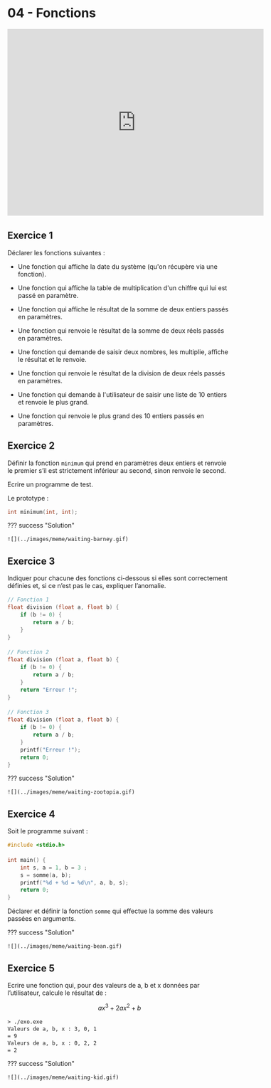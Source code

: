 # 04 - Fonctions

<iframe src="https://slides.com/redmo53/organiser-son-code/embed?style=light&byline=hidden&share=hidden" width="576" height="420" title="Organiser son code #1" scrolling="no" frameborder="0" webkitallowfullscreen mozallowfullscreen allowfullscreen></iframe>

## Exercice 1

Déclarer les fonctions suivantes :

+ Une fonction qui affiche la date du système (qu'on récupère via une fonction).

+ Une fonction qui affiche la table de multiplication d'un chiffre qui lui est passé en paramètre.

+ Une fonction qui affiche le résultat de la somme de deux entiers passés en paramètres.

+ Une fonction qui renvoie le résultat de la somme de deux réels passés en paramètres.

+ Une fonction qui demande de saisir deux nombres, les multiplie, affiche le résultat et le renvoie.

+ Une fonction qui renvoie le résultat de la division de deux réels passés en paramètres.

+ Une fonction qui demande à l'utilisateur de saisir une liste de 10 entiers et renvoie le plus grand.

+ Une fonction qui renvoie le plus grand des 10 entiers passés en paramètres.

## Exercice 2

Définir la fonction `minimum` qui prend en paramètres deux entiers et renvoie le premier s’il est strictement inférieur au second, sinon renvoie le second.

Ecrire un programme de test.

Le prototype :

```c
int minimum(int, int);
```

??? success "Solution"

    ![](../images/meme/waiting-barney.gif)

## Exercice 3

Indiquer pour chacune des fonctions ci-dessous si elles sont correctement définies et, si ce n’est pas le cas, expliquer l’anomalie.

```c
// Fonction 1
float division (float a, float b) {
    if (b != 0) {
        return a / b;
    }
}

// Fonction 2
float division (float a, float b) {
    if (b != 0) {
        return a / b;
    }
    return "Erreur !";
}

// Fonction 3
float division (float a, float b) {
    if (b != 0) {
        return a / b;
    }
    printf("Erreur !");
    return 0;
}

```

??? success "Solution"

    ![](../images/meme/waiting-zootopia.gif)

## Exercice 4

Soit le programme suivant :

```c
#include <stdio.h>

int main() {
    int s, a = 1, b = 3 ;
    s = somme(a, b);
    printf("%d + %d = %d\n", a, b, s);
    return 0;
}
```

Déclarer et définir la fonction `somme` qui effectue la somme des valeurs passées en arguments.

??? success "Solution"

    ![](../images/meme/waiting-bean.gif)    

## Exercice 5

Ecrire une fonction qui, pour des valeurs de a, b et x données par l’utilisateur, calcule le résultat de :

$$
ax^3 + 2 ax^2 + b
$$

```
> ./exo.exe
Valeurs de a, b, x : 3, 0, 1
= 9
Valeurs de a, b, x : 0, 2, 2
= 2
```

??? success "Solution"

    ![](../images/meme/waiting-kid.gif)

